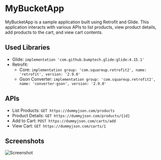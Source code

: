 # MyBucketApp

MyBucketApp is a sample application built using Retrofit and Glide. This application interacts with various APIs to list products, view product details, add products to the cart, and view cart contents.

## Used Libraries

- Glide: `implementation 'com.github.bumptech.glide:glide:4.15.1'`
- Retrofit:
  - Core: `implementation group: 'com.squareup.retrofit2', name: 'retrofit', version: '2.9.0'`
  - Gson Converter: `implementation group: 'com.squareup.retrofit2', name: 'converter-gson', version: '2.9.0'`

## APIs

- List Products: `GET https://dummyjson.com/products`
- Product Details: `GET https://dummyjson.com/products/{id}`
- Add to Cart: `POST https://dummyjson.com/carts/add`
- View Cart: `GET https://dummyjson.com/carts/1`

## Screenshots

![Screenshot](https://github.com/FurkanEmircanDursun/furkan_emircan_dursun_vize2/assets/63562726/750f2176-57b7-40ea-b206-457868f07264)

